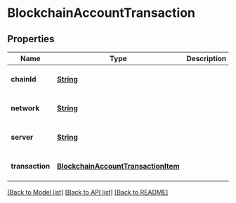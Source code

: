 # BlockchainAccountTransaction
## Properties

Name | Type | Description | Notes
------------ | ------------- | ------------- | -------------
**chainId** | [**String**](string.md) |  | [optional] [default to null]
**network** | [**String**](string.md) |  | [optional] [default to null]
**server** | [**String**](string.md) |  | [optional] [default to null]
**transaction** | [**BlockchainAccountTransactionItem**](BlockchainAccountTransactionItem.md) |  | [optional] [default to null]

[[Back to Model list]](../README.md#documentation-for-models) [[Back to API list]](../README.md#documentation-for-api-endpoints) [[Back to README]](../README.md)

